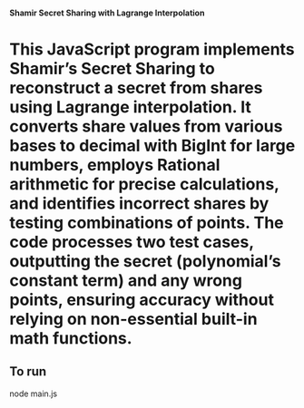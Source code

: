 #### Shamir Secret Sharing with Lagrange Interpolation

# This JavaScript program implements Shamir’s Secret Sharing to reconstruct a secret from shares using Lagrange interpolation. It converts share values from various bases to decimal with BigInt for large numbers, employs Rational arithmetic for precise calculations, and identifies incorrect shares by testing combinations of points. The code processes two test cases, outputting the secret (polynomial’s constant term) and any wrong points, ensuring accuracy without relying on non-essential built-in math functions. 

## To run
node main.js